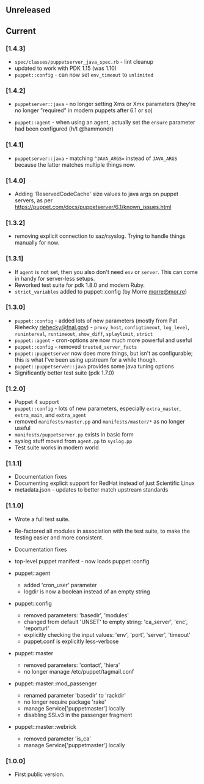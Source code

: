 ## Unreleased

## Current

### [1.4.3]

* `spec/classes/puppetserver_java_spec.rb` - lint cleanup
* updated to work with PDK 1.15 (was 1.10)
* `puppet::config` - can now set `env_timeout` to `unlimited`

### [1.4.2]

* `puppetserver::java` - no longer setting Xms or Xmx parameters (they're
  no longer "required" in modern puppets after 6.1 or so)

* `puppet::agent` - when using an agent, actually set the `ensure`
  parameter had been configured (h/t @hammondr)

### [1.4.1]

* `puppetserver::java` - matching `^JAVA_ARGS=` instead of `JAVA_ARGS`
  because the latter matches multiple things now.

### [1.4.0]

* Adding 'ReservedCodeCache' size values to java args on puppet servers, 
  as per <https://puppet.com/docs/puppetserver/6.1/known_issues.html>

### [1.3.2]

* removing explicit connection to saz/rsyslog.  Trying to handle things 
  manually for now.

### [1.3.1]

* If `agent` is not set, then you also don't need `env` or `server`.
  This can come in handy for server-less setups.
* Reworked test suite for pdk 1.8.0 and modern Ruby.
* `strict_variables` added to puppet::config (by Morre <morre@mor.re>)

### [1.3.0]

* `puppet::config` - added lots of new parameters (mostly from Pat
  Riehecky <riehecky@fnal.gov>) - `proxy_host`, `configtimeout`,
  `log_level`, `runinterval`, `runtimeout`, `show_diff`, `splaylimit`,
  `strict`
* `puppet::agent` - cron-options are now much more powerful and useful
* `puppet::config` - removed `trusted_server_facts`
* `puppet::puppetserver` now does more things, but isn't as configurable;
  this is what I've been using upstream for a while though.
* `puppet::puppetserver::java` provides some java tuning options
* Significantly better test suite (pdk 1.7.0)

### [1.2.0]

* Puppet 4 support
* `puppet::config` - lots of new parameters, especially `extra_master`,
  `extra_main`, and `extra_agent`
* removed `manifests/master.pp` and `manifests/master/*` as no longer useful
* `manifests/puppetserver.pp` exists in basic form
* syslog stuff moved from `agent.pp` to `syslog.pp`
* Test suite works in modern world

### [1.1.1]

* Documentation fixes
* Documenting explicit support for RedHat instead of just Scientific Linux
* metadata.json - updates to better match upstream standards

### [1.1.0]

* Wrote a full test suite.
* Re-factored all modules in association with the test suite, to make the
  testing easier and more consistent.
* Documentation fixes

* top-level puppet manifest - now loads puppet::config

* puppet::agent 
  - added 'cron\_user' parameter
  - logdir is now a boolean instead of an empty string

* puppet::config
  - removed parameters: 'basedir', 'modules'
  - changed from default 'UNSET' to empty string: 'ca\_server', 'enc', 
    'reporturl'
  - explicitly checking the input values: 'env', 'port', 'server', 'timeout'
  - puppet.conf is explicitly less-verbose 

* puppet::master
  - removed parameters: 'contact', 'hiera'
  - no longer manage /etc/puppet/tagmail.conf

* puppet::master::mod\_passenger
  - renamed parameter 'basedir' to 'rackdir'
  - no longer require package 'rake'
  - manage Service['puppetmaster'] locally
  - disabling SSLv3 in the passenger fragment

* puppet::master::webrick
  - removed parameter 'is\_ca'
  - manage Service['puppetmaster'] locally

### [1.0.0]

* First public version.
